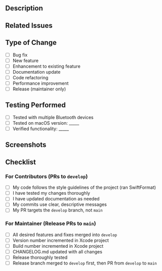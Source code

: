 ## Description
<!-- Provide a brief description of the changes in this PR -->

## Related Issues
<!-- Link any related issues using #issue_number format -->

## Type of Change
<!-- Mark the appropriate option with an 'x' -->
- [ ] Bug fix
- [ ] New feature
- [ ] Enhancement to existing feature
- [ ] Documentation update
- [ ] Code refactoring
- [ ] Performance improvement
- [ ] Release (maintainer only)

## Testing Performed
<!-- Describe the testing you've done -->
- [ ] Tested with multiple Bluetooth devices
- [ ] Tested on macOS version: _____
- [ ] Verified functionality: _____

## Screenshots
<!-- If applicable, add screenshots to help explain your changes -->

## Checklist

### For Contributors (PRs to `develop`)
<!-- Mark items with 'x' as completed -->
- [ ] My code follows the style guidelines of the project (ran SwiftFormat)
- [ ] I have tested my changes thoroughly
- [ ] I have updated documentation as needed
- [ ] My commits use clear, descriptive messages
- [ ] My PR targets the `develop` branch, not `main`

### For Maintainer (Release PRs to `main`)
<!-- Only the maintainer should fill this section for release PRs -->
- [ ] All desired features and fixes merged into `develop`
- [ ] Version number incremented in Xcode project
- [ ] Build number incremented in Xcode project
- [ ] CHANGELOG.md updated with all changes
- [ ] Release thoroughly tested
- [ ] Release branch merged to `develop` first, then PR from `develop` to `main`